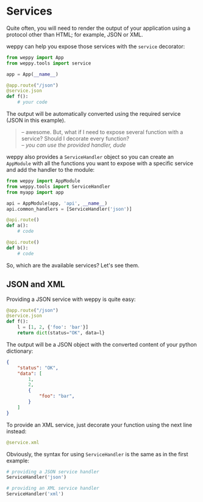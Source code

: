 Services
========

Quite often, you will need to render the output of your application using a
protocol other than HTML; for example, JSON or XML.

weppy can help you expose those services with the `service` decorator:

```python
from weppy import App
from weppy.tools import service

app = App(__name__)

@app.route("/json")
@service.json
def f():
    # your code
```
The output will be automatically converted using the required service
(JSON in this example).

> – awesome. But, what if I need to expose several function with a service?
Should I decorate every function?   
> – *you can use the provided handler, dude*

weppy also provides a `ServiceHandler` object so you can create an `AppModule`
with all the functions you want to expose with a specific service and add the
handler to the module:

```python
from weppy import AppModule
from weppy.tools import ServiceHandler
from myapp import app

api = AppModule(app, 'api', __name__)
api.common_handlers = [ServiceHandler('json')]

@api.route()
def a():
    # code

@api.route()
def b():
    # code
```

So, which are the available services? Let's see them.

JSON and XML
------------

Providing a JSON service with weppy is quite easy:

```python
@app.route("/json")
@service.json
def f():
    l = [1, 2, {'foo': 'bar'}]
    return dict(status="OK", data=l}
```

The output will be a JSON object with the converted content of your python
dictionary:

```json
{
    "status": "OK",
    "data": [
        1,
        2,
        {
            "foo": "bar",
        }
    ]
}
```

To provide an XML service, just decorate your function using the next line
instead:

```python
@service.xml
```

Obviously, the syntax for using `ServiceHandler` is the same as in the 
first example:

```python
# providing a JSON service handler
ServiceHandler('json')

# providing an XML service handler
ServiceHandler('xml')
```
